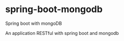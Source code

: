 # spring-boot-mongodb
Spring boot with mongoDB

An application RESTful with spring boot and mongodb
